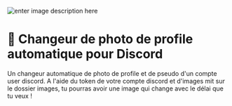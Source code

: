 ![enter image description here](https://cdn.discordapp.com/attachments/937796349884248104/988549682152222780/Sans_titre22.jpg)

# 🎡 Changeur de photo de profile automatique pour Discord
Un changeur automatique de photo de profile et de pseudo d'un compte user discord. A l'aide du token de votre compte discord et d'images mit sur le dossier images, tu pourras avoir une image qui change avec le délai que tu veux !
